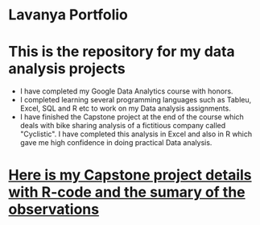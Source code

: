 # Lavanya Portfolio

# This is the repository for my data analysis projects 
* I have completed my Google Data Analytics course with honors.
* I completed learning several programming languages such as Tableu, Excel, SQL and R etc to work on my Data analysis assignments. 
* I have finished the Capstone project at the end of the course which deals with bike sharing analysis of a fictitious company called "Cyclistic". I have completed this analysis in Excel and also in R which gave me high confidence in doing practical Data analysis. 

# [Here is my Capstone project details with R-code and the sumary of the observations](https://github.com/Lavanya2507/Project)
